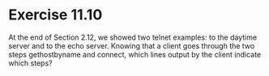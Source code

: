 # Exercise 11.10 
At the end of Section 2.12, we showed two telnet examples: to the daytime server and to the echo server. Knowing that a client goes through the two steps gethostbyname and connect, which lines output by the client indicate which steps?
